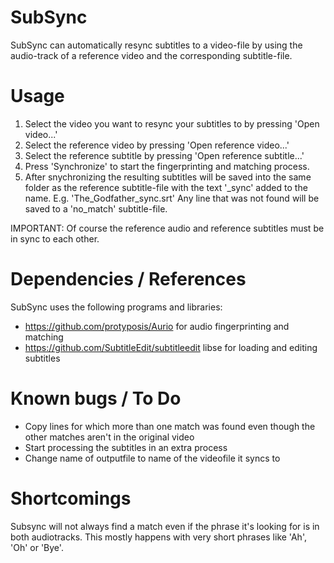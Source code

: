# SubSync
SubSync can automatically resync subtitles to a video-file by using the audio-track of a reference video and the corresponding subtitle-file.

# Usage
1. Select the video you want to resync your subtitles to by pressing 'Open video...'
2. Select the reference video by pressing 'Open reference video...'
3. Select the reference subtitle by pressing 'Open reference subtitle...'
4. Press 'Synchronize' to start the fingerprinting and matching process.
5. After snychronizing the resulting subtitles will be saved into the same folder as the reference subtitle-file with the text '_sync' added to the name. E.g. 'The_Godfather_sync.srt' Any line that was not found will be saved to a 'no_match' subtitle-file.

IMPORTANT: Of course the reference audio and reference subtitles must be in sync to each other.

# Dependencies / References
SubSync uses the following programs and libraries:
- https://github.com/protyposis/Aurio for audio fingerprinting and matching
- https://github.com/SubtitleEdit/subtitleedit libse for loading and editing subtitles

# Known bugs / To Do
- Copy lines for which more than one match was found even though the other matches aren't in the original video
- Start processing the subtitles in an extra process
- Change name of outputfile to name of the videofile it syncs to

# Shortcomings
Subsync will not always find a match even if the phrase it's looking for is in both audiotracks. This mostly happens with very short phrases like 'Ah', 'Oh' or 'Bye'.
